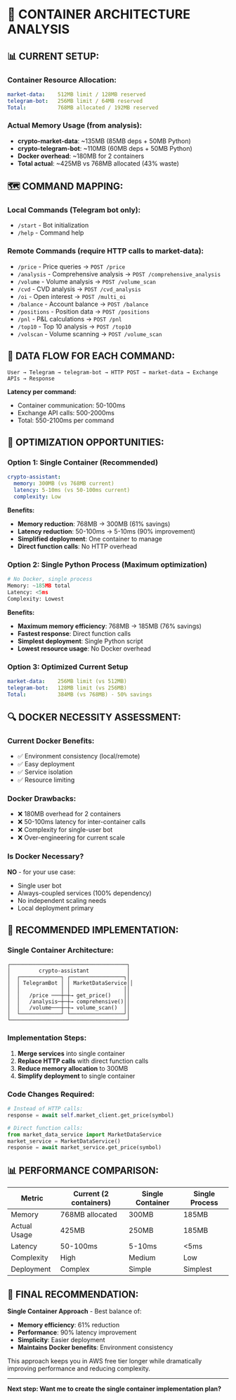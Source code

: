 # 🐳 CONTAINER ARCHITECTURE ANALYSIS

## 📊 **CURRENT SETUP:**

### **Container Resource Allocation:**
```yaml
market-data:    512MB limit / 128MB reserved
telegram-bot:   256MB limit / 64MB reserved
Total:          768MB allocated / 192MB reserved
```

### **Actual Memory Usage** (from analysis):
- **crypto-market-data**: ~135MB (85MB deps + 50MB Python)
- **crypto-telegram-bot**: ~110MB (60MB deps + 50MB Python)
- **Docker overhead**: ~180MB for 2 containers
- **Total actual**: ~425MB vs 768MB allocated (43% waste)

## 🗺️ **COMMAND MAPPING:**

### **Local Commands** (Telegram bot only):
- `/start` - Bot initialization
- `/help` - Command help

### **Remote Commands** (require HTTP calls to market-data):
- `/price` - Price queries → `POST /price`
- `/analysis` - Comprehensive analysis → `POST /comprehensive_analysis`
- `/volume` - Volume analysis → `POST /volume_scan`
- `/cvd` - CVD analysis → `POST /cvd_analysis`
- `/oi` - Open interest → `POST /multi_oi`
- `/balance` - Account balance → `POST /balance`
- `/positions` - Position data → `POST /positions`
- `/pnl` - P&L calculations → `POST /pnl`
- `/top10` - Top 10 analysis → `POST /top10`
- `/volscan` - Volume scanning → `POST /volume_scan`

## 🔄 **DATA FLOW FOR EACH COMMAND:**

```
User → Telegram → telegram-bot → HTTP POST → market-data → Exchange APIs → Response
```

**Latency per command:**
- Container communication: 50-100ms
- Exchange API calls: 500-2000ms
- Total: 550-2100ms per command

## 🎯 **OPTIMIZATION OPPORTUNITIES:**

### **Option 1: Single Container (Recommended)**
```yaml
crypto-assistant:
  memory: 300MB (vs 768MB current)
  latency: 5-10ms (vs 50-100ms current)
  complexity: Low
```

**Benefits:**
- **Memory reduction**: 768MB → 300MB (61% savings)
- **Latency reduction**: 50-100ms → 5-10ms (90% improvement)
- **Simplified deployment**: One container to manage
- **Direct function calls**: No HTTP overhead

### **Option 2: Single Python Process (Maximum optimization)**
```python
# No Docker, single process
Memory: ~185MB total
Latency: <5ms
Complexity: Lowest
```

**Benefits:**
- **Maximum memory efficiency**: 768MB → 185MB (76% savings)
- **Fastest response**: Direct function calls
- **Simplest deployment**: Single Python script
- **Lowest resource usage**: No Docker overhead

### **Option 3: Optimized Current Setup**
```yaml
market-data:    256MB limit (vs 512MB)
telegram-bot:   128MB limit (vs 256MB)
Total:          384MB (vs 768MB) - 50% savings
```

## 🔍 **DOCKER NECESSITY ASSESSMENT:**

### **Current Docker Benefits:**
- ✅ Environment consistency (local/remote)
- ✅ Easy deployment
- ✅ Service isolation
- ✅ Resource limiting

### **Docker Drawbacks:**
- ❌ 180MB overhead for 2 containers
- ❌ 50-100ms latency for inter-container calls
- ❌ Complexity for single-user bot
- ❌ Over-engineering for current scale

### **Is Docker Necessary?**
**NO** - for your use case:
- Single user bot
- Always-coupled services (100% dependency)
- No independent scaling needs
- Local deployment primary

## 🚀 **RECOMMENDED IMPLEMENTATION:**

### **Single Container Architecture:**
```
┌─────────────────────────────────────┐
│         crypto-assistant            │
│  ┌─────────────┐ ┌─────────────────┐│
│  │ TelegramBot │ │ MarketDataService││
│  │             │ │                 ││
│  │   /price ───┼─┼→ get_price()    ││
│  │   /analysis─┼─┼→ comprehensive()││
│  │   /volume───┼─┼→ volume_scan()  ││
│  └─────────────┘ └─────────────────┘│
└─────────────────────────────────────┘
```

### **Implementation Steps:**

1. **Merge services** into single container
2. **Replace HTTP calls** with direct function calls
3. **Reduce memory allocation** to 300MB
4. **Simplify deployment** to single container

### **Code Changes Required:**
```python
# Instead of HTTP calls:
response = await self.market_client.get_price(symbol)

# Direct function calls:
from market_data_service import MarketDataService
market_service = MarketDataService()
response = await market_service.get_price(symbol)
```

## 📊 **PERFORMANCE COMPARISON:**

| Metric | Current (2 containers) | Single Container | Single Process |
|--------|----------------------|------------------|----------------|
| Memory | 768MB allocated | 300MB | 185MB |
| Actual Usage | 425MB | 250MB | 185MB |
| Latency | 50-100ms | 5-10ms | <5ms |
| Complexity | High | Medium | Low |
| Deployment | Complex | Simple | Simplest |

## 🎯 **FINAL RECOMMENDATION:**

**Single Container Approach** - Best balance of:
- **Memory efficiency**: 61% reduction
- **Performance**: 90% latency improvement
- **Simplicity**: Easier deployment
- **Maintains Docker benefits**: Environment consistency

This approach keeps you in AWS free tier longer while dramatically improving performance and reducing complexity.

---

**Next step: Want me to create the single container implementation plan?**